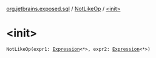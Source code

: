[org.jetbrains.exposed.sql](../index.md) / [NotLikeOp](index.md) / [&lt;init&gt;](.)

# &lt;init&gt;

`NotLikeOp(expr1: `[`Expression`](../-expression/index.md)`<*>, expr2: `[`Expression`](../-expression/index.md)`<*>)`